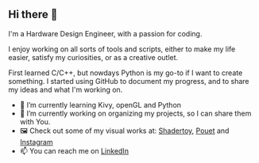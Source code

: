 ## Hi there 👋

I'm a Hardware Design Engineer, with a passion for coding.

I enjoy working on all sorts of tools and scripts, either to make my life easier, satisfy my curiosities, or as a creative outlet.

First learned C/C++, but nowdays Python is my go-to if I want to create something. I started using GitHub to document my progress, and to share my ideas and what I'm working on.

- 🌱 I’m currently learning Kivy, openGL and Python
- 🔭 I’m currently working on organizing my projects, so I can share them with You.
- 🖼️ Check out some of my visual works at: [Shadertoy](https://www.shadertoy.com/profile/?show=shaders), [Pouet](https://www.pouet.net/user.php?who=107049) and [Instagram](https://www.instagram.com/derangedlines/)
- 📫 You can reach me on [LinkedIn](https://www.linkedin.com/in/adam-kohazi/)
